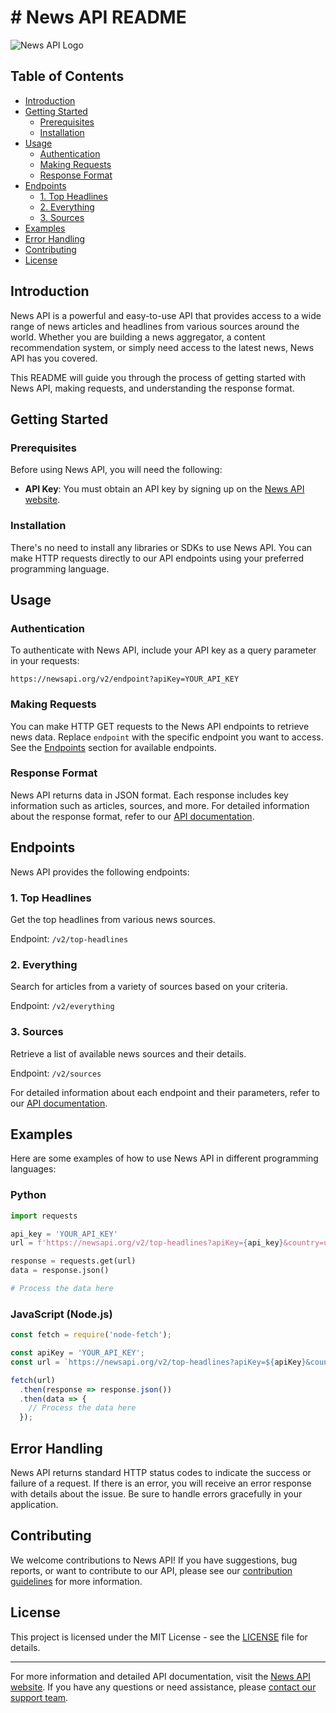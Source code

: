 # # News API README

![News API Logo](https://example.com/news-api-logo.png)

## Table of Contents

- [Introduction](#introduction)
- [Getting Started](#getting-started)
  - [Prerequisites](#prerequisites)
  - [Installation](#installation)
- [Usage](#usage)
  - [Authentication](#authentication)
  - [Making Requests](#making-requests)
  - [Response Format](#response-format)
- [Endpoints](#endpoints)
  - [1. Top Headlines](#1-top-headlines)
  - [2. Everything](#2-everything)
  - [3. Sources](#3-sources)
- [Examples](#examples)
- [Error Handling](#error-handling)
- [Contributing](#contributing)
- [License](#license)

## Introduction

News API is a powerful and easy-to-use API that provides access to a wide range of news articles and headlines from various sources around the world. Whether you are building a news aggregator, a content recommendation system, or simply need access to the latest news, News API has you covered.

This README will guide you through the process of getting started with News API, making requests, and understanding the response format.

## Getting Started

### Prerequisites

Before using News API, you will need the following:

- **API Key**: You must obtain an API key by signing up on the [News API website](https://www.example.com/news-api-signup).

### Installation

There's no need to install any libraries or SDKs to use News API. You can make HTTP requests directly to our API endpoints using your preferred programming language.

## Usage

### Authentication

To authenticate with News API, include your API key as a query parameter in your requests:

```
https://newsapi.org/v2/endpoint?apiKey=YOUR_API_KEY
```

### Making Requests

You can make HTTP GET requests to the News API endpoints to retrieve news data. Replace `endpoint` with the specific endpoint you want to access. See the [Endpoints](#endpoints) section for available endpoints.

### Response Format

News API returns data in JSON format. Each response includes key information such as articles, sources, and more. For detailed information about the response format, refer to our [API documentation](https://www.example.com/news-api-docs).

## Endpoints

News API provides the following endpoints:

### 1. Top Headlines

Get the top headlines from various news sources.

Endpoint: `/v2/top-headlines`

### 2. Everything

Search for articles from a variety of sources based on your criteria.

Endpoint: `/v2/everything`

### 3. Sources

Retrieve a list of available news sources and their details.

Endpoint: `/v2/sources`

For detailed information about each endpoint and their parameters, refer to our [API documentation](https://www.example.com/news-api-docs).

## Examples

Here are some examples of how to use News API in different programming languages:

### Python

```python
import requests

api_key = 'YOUR_API_KEY'
url = f'https://newsapi.org/v2/top-headlines?apiKey={api_key}&country=us'

response = requests.get(url)
data = response.json()

# Process the data here
```

### JavaScript (Node.js)

```javascript
const fetch = require('node-fetch');

const apiKey = 'YOUR_API_KEY';
const url = `https://newsapi.org/v2/top-headlines?apiKey=${apiKey}&country=us`;

fetch(url)
  .then(response => response.json())
  .then(data => {
    // Process the data here
  });
```

## Error Handling

News API returns standard HTTP status codes to indicate the success or failure of a request. If there is an error, you will receive an error response with details about the issue. Be sure to handle errors gracefully in your application.

## Contributing

We welcome contributions to News API! If you have suggestions, bug reports, or want to contribute to our API, please see our [contribution guidelines](CONTRIBUTING.md) for more information.

## License

This project is licensed under the MIT License - see the [LICENSE](LICENSE) file for details.

---

For more information and detailed API documentation, visit the [News API website](https://www.example.com/news-api). If you have any questions or need assistance, please [contact our support team](https://www.example.com/news-api-support).
